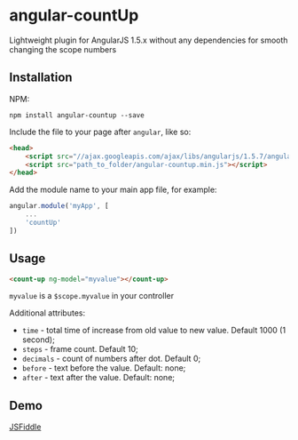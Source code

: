 # angular-countUp #

Lightweight plugin for AngularJS 1.5.x without any dependencies for smooth changing the scope numbers


## Installation ##

NPM:
```
npm install angular-countup --save
```

Include the file to your page after `angular`, like so:

```html
<head>
    <script src="//ajax.googleapis.com/ajax/libs/angularjs/1.5.7/angular.min.js"></script>
    <script src="path_to_folder/angular-countup.min.js"></script>
</head>
```

Add the module name to your main app file, for example:

```javascript
angular.module('myApp', [
    ...
    'countUp'
])
```

## Usage ##

```html
<count-up ng-model="myvalue"></count-up>

```

`myvalue` is a `$scope.myvalue` in your controller

Additional attributes:

- `time` - total time of increase from old value to new value. Default 1000 (1 second);
- `steps` - frame count. Default 10;
- `decimals` - count of numbers after dot. Default 0;
- `before` - text before the value. Default: none;
- `after` - text after the value. Default: none;

## Demo ##
[JSFiddle](https://jsfiddle.net/DmitriyBorisov/ahub4sce/)
